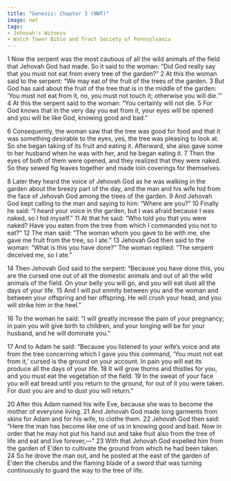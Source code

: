 ```yaml
---
title: "Genesis: Chapter 3 (NWT)"
image: nwt
tags:
- Jehovah's Witness
- Watch Tower Bible and Tract Society of Pennsylvania
---
```

1 Now the serpent was the most cautious of all the wild animals of the field that Jehovah God had made. So it said to the woman: “Did God really say that you must not eat from every tree of the garden?” 2 At this the woman said to the serpent: “We may eat of the fruit of the trees of the garden. 3 But God has said about the fruit of the tree that is in the middle of the garden: ‘You must not eat from it, no, you must not touch it; otherwise you will die.’” 4 At this the serpent said to the woman: “You certainly will not die. 5 For God knows that in the very day you eat from it, your eyes will be opened and you will be like God, knowing good and bad.”

6 Consequently, the woman saw that the tree was good for food and that it was something desirable to the eyes, yes, the tree was pleasing to look at. So she began taking of its fruit and eating it. Afterward, she also gave some to her husband when he was with her, and he began eating it. 7 Then the eyes of both of them were opened, and they realized that they were naked. So they sewed fig leaves together and made loin coverings for themselves.

8 Later they heard the voice of Jehovah God as he was walking in the garden about the breezy part of the day, and the man and his wife hid from the face of Jehovah God among the trees of the garden. 9 And Jehovah God kept calling to the man and saying to him: “Where are you?” 10 Finally he said: “I heard your voice in the garden, but I was afraid because I was naked, so I hid myself.” 11 At that he said: “Who told you that you were naked? Have you eaten from the tree from which I commanded you not to eat?” 12 The man said: “The woman whom you gave to be with me, she gave me fruit from the tree, so I ate.” 13 Jehovah God then said to the woman: “What is this you have done?” The woman replied: “The serpent deceived me, so I ate.”

14 Then Jehovah God said to the serpent: “Because you have done this, you are the cursed one out of all the domestic animals and out of all the wild animals of the field. On your belly you will go, and you will eat dust all the days of your life. 15 And I will put enmity between you and the woman and between your offspring and her offspring. He will crush your head, and you will strike him in the heel.”

16 To the woman he said: “I will greatly increase the pain of your pregnancy; in pain you will give birth to children, and your longing will be for your husband, and he will dominate you.”

17 And to Adam he said: “Because you listened to your wife’s voice and ate from the tree concerning which I gave you this command, ‘You must not eat from it,’ cursed is the ground on your account. In pain you will eat its produce all the days of your life. 18 It will grow thorns and thistles for you, and you must eat the vegetation of the field. 19 In the sweat of your face you will eat bread until you return to the ground, for out of it you were taken. For dust you are and to dust you will return.”

20 After this Adam named his wife Eve, because she was to become the mother of everyone living. 21 And Jehovah God made long garments from skins for Adam and for his wife, to clothe them. 22 Jehovah God then said: “Here the man has become like one of us in knowing good and bad. Now in order that he may not put his hand out and take fruit also from the tree of life and eat and live forever,—” 23 With that Jehovah God expelled him from the garden of Eʹden to cultivate the ground from which he had been taken. 24 So he drove the man out, and he posted at the east of the garden of Eʹden the cherubs and the flaming blade of a sword that was turning continuously to guard the way to the tree of life.